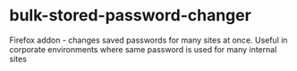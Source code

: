 bulk-stored-password-changer
============================

Firefox addon - changes saved passwords for many sites at once. Useful in corporate environments where same password is used for many internal sites
